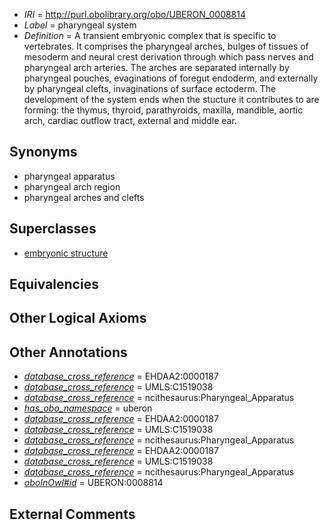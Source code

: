  * *IRI* = http://purl.obolibrary.org/obo/UBERON_0008814
 * *Label* = pharyngeal system
 * *Definition* = A transient embryonic complex that is specific to vertebrates. It comprises the pharyngeal arches, bulges of tissues of mesoderm and neural crest derivation through which pass nerves and pharyngeal arch arteries. The arches are separated internally by pharyngeal pouches, evaginations of foregut endoderm, and externally by pharyngeal clefts, invaginations of surface ectoderm. The development of the system ends when the stucture it contributes to are forming: the thymus, thyroid, parathyroids, maxilla, mandible, aortic arch, cardiac outflow tract, external and middle ear.

## Synonyms

 * pharyngeal apparatus
 * pharyngeal arch region
 * pharyngeal arches and clefts

## Superclasses

 * [embryonic structure](../../UBERON/50/UBERON_0002050.md)

## Equivalencies


## Other Logical Axioms


## Other Annotations

 * *[database_cross_reference](../../ef/oboInOwl#hasDbXref.md)* = EHDAA2:0000187
 * *[database_cross_reference](../../ef/oboInOwl#hasDbXref.md)* = UMLS:C1519038
 * *[database_cross_reference](../../ef/oboInOwl#hasDbXref.md)* = ncithesaurus:Pharyngeal_Apparatus
 * *[has_obo_namespace](../../ce/oboInOwl#hasOBONamespace.md)* = uberon
 * *[database_cross_reference](../../ef/oboInOwl#hasDbXref.md)* = EHDAA2:0000187
 * *[database_cross_reference](../../ef/oboInOwl#hasDbXref.md)* = UMLS:C1519038
 * *[database_cross_reference](../../ef/oboInOwl#hasDbXref.md)* = ncithesaurus:Pharyngeal_Apparatus
 * *[database_cross_reference](../../ef/oboInOwl#hasDbXref.md)* = EHDAA2:0000187
 * *[database_cross_reference](../../ef/oboInOwl#hasDbXref.md)* = UMLS:C1519038
 * *[database_cross_reference](../../ef/oboInOwl#hasDbXref.md)* = ncithesaurus:Pharyngeal_Apparatus
 * *[oboInOwl#id](../../id/oboInOwl#id.md)* = UBERON:0008814

## External Comments

